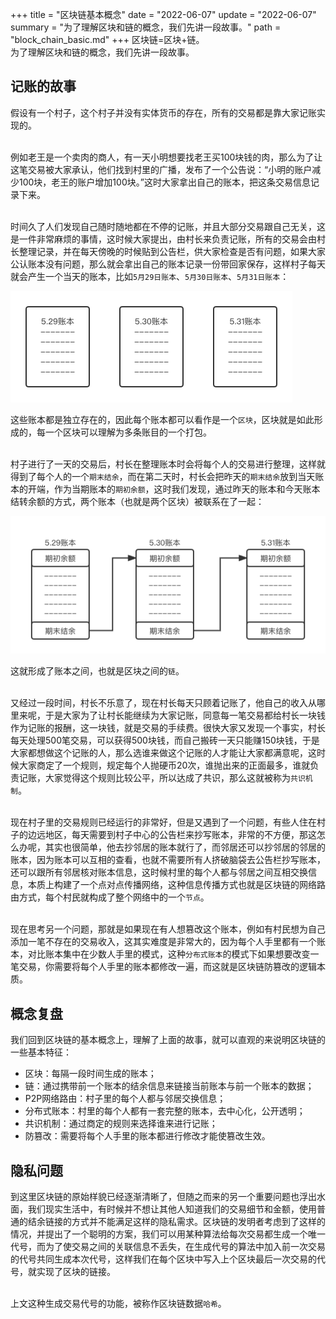 +++
title = "区块链基本概念"
date = "2022-06-07"
update = "2022-06-07"
summary = "为了理解区块和链的概念，我们先讲一段故事。"
path = "block_chain_basic.md"
+++
区块链=区块+链。
<br/>为了理解区块和链的概念，我们先讲一段故事。

## 记账的故事
假设有一个村子，这个村子并没有实体货币的存在，所有的交易都是靠大家记账实现的。

<br/>例如老王是一个卖肉的商人，有一天小明想要找老王买100块钱的肉，那么为了让这笔交易被大家承认，他们找到村里的广播，发布了一个公告说：“小明的账户减少100块，老王的账户增加100块。”这时大家拿出自己的账本，把这条交易信息记录下来。

<br/>时间久了人们发现自己随时随地都在不停的记账，并且大部分交易跟自己无关，这是一件非常麻烦的事情，这时候大家提出，由村长来负责记账，所有的交易会由村长整理记录，并在每天傍晚的时候贴到公告栏，供大家检查是否有问题，如果大家公认账本没有问题，那么就会拿出自己的账本记录一份带回家保存，这样村子每天就会产生一个当天的账本，比如```5月29日账本```、```5月30日账本```、```5月31日账本```：

![](images/blockchain_ledger.png)

这些账本都是独立存在的，因此每个账本都可以看作是一个```区块```，区块就是如此形成的，每一个区块可以理解为多条账目的一个打包。

<br/>村子进行了一天的交易后，村长在整理账本时会将每个人的交易进行整理，这样就得到了每个人的一个```期末结余```，而在第二天时，村长会把昨天的```期末结余```放到当天账本的开端，作为当期账本的```期初余额```，这时我们发现，通过昨天的账本和今天账本结转余额的方式，两个账本（也就是两个区块）被联系在了一起：

![](images/chainblock_link.png)

这就形成了账本之间，也就是区块之间的```链```。

<br/>又经过一段时间，村长不乐意了，现在村长每天只顾着记账了，他自己的收入从哪里来呢，于是大家为了让村长能继续为大家记账，同意每一笔交易都给村长一块钱作为记账的报酬，这一块钱，就是交易的手续费。很快大家又发现一个事实，村长每天处理500笔交易，可以获得500块钱，而自己搬砖一天只能赚150块钱，于是大家都想做这个记账的人，那么选谁来做这个记账的人才能让大家都满意呢，这时候大家商定了一个规则，规定每个人抛硬币20次，谁抛出来的正面最多，谁就负责记账，大家觉得这个规则比较公平，所以达成了共识，那么这就被称为```共识机制```。

<br/>现在村子里的交易规则已经运行的非常好，但是又遇到了一个问题，有些人住在村子的边远地区，每天需要到村子中心的公告栏来抄写账本，非常的不方便，那这怎么办呢，其实也很简单，他去抄邻居的账本就行了，而邻居还可以抄邻居的邻居的账本，因为账本可以互相的查看，也就不需要所有人挤破脑袋去公告栏抄写账本，还可以跟所有邻居核对账本信息，这时候村里的每个人都与邻居之间互相交换信息，本质上构建了一个点对点传播网络，这种信息传播方式也就是区块链的网络路由方式，每个村民就构成了整个网络中的一个```节点```。

<br/>现在思考另一个问题，那就是如果现在有人想篡改这个账本，例如有村民想为自己添加一笔不存在的交易收入，这其实难度是非常大的，因为每个人手里都有一个账本，对比账本集中在少数人手里的模式，这种```分布式账本```的模式下如果想要改变一笔交易，你需要将每个人手里的账本都修改一遍，而这就是区块链防篡改的逻辑本质。

## 概念复盘
我们回到区块链的基本概念上，理解了上面的故事，就可以直观的来说明区块链的一些基本特征：
- 区块：每隔一段时间生成的账本；
- 链：通过携带前一个账本的结余信息来链接当前账本与前一个账本的数据；
- P2P网络路由：村子里的每个人都与邻居交换信息；
- 分布式账本：村里的每个人都有一套完整的账本，去中心化，公开透明；
- 共识机制：通过商定的规则来选择谁来进行记账；
- 防篡改：需要将每个人手里的账本都进行修改才能使篡改生效。

## 隐私问题
到这里区块链的原始样貌已经逐渐清晰了，但随之而来的另一个重要问题也浮出水面，我们现实生活中，有时候并不想让其他人知道我们的交易细节和金额，使用普通的结余链接的方式并不能满足这样的隐私需求。区块链的发明者考虑到了这样的情况，并提出了一个聪明的方案，我们可以用某种算法给每次交易都生成一个唯一代号，而为了使交易之间的关联信息不丢失，在生成代号的算法中加入前一次交易的代号共同生成本次代号，这样我们在每个区块中写入上个区块最后一次交易的代号，就实现了区块的链接。

<br/>上文这种生成交易代号的功能，被称作区块链数据```哈希```。
